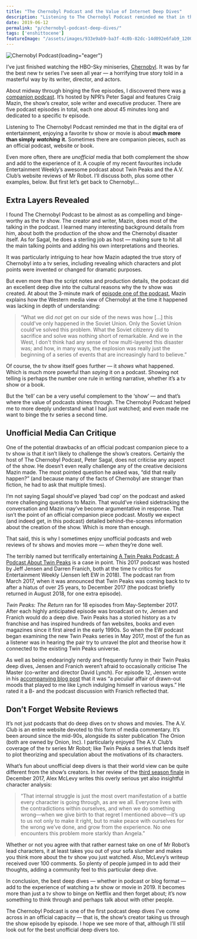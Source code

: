 ```yaml
---
title: "The Chernobyl Podcast and the Value of Internet Deep Dives"
description: "Listening to The Chernobyl Podcast reminded me that in the digital era of entertainment, enjoying a favorite tv show or movie is about much more than simply watching it."
date: 2019-06-12
permalink: "p/chernobyl-podcast-deep-dives/"
tags: ['enshittocene']
featureImage: "/assets/images/933e9ab9-ba3f-4c0b-82dc-14d092e6fab9_1200x675.jpg"
---
```


![Chernobyl Podcast](/assets/images/933e9ab9-ba3f-4c0b-82dc-14d092e6fab9_1200x675.jpg){loading="eager"}

I’ve just finished watching the HBO-Sky miniseries, [Chernobyl](https://www.hbo.com/chernobyl). It was by far the best new tv series I’ve seen all year — a horrifying true story told in a masterful way by its writer, director, and actors. 

About midway through binging the five episodes, I discovered there was [a companion podcast](https://podcasts.apple.com/us/podcast/the-chernobyl-podcast/id1459712981). It’s hosted by NPR’s Peter Sagal and features Craig Mazin, the show’s creator, sole writer and executive producer. There are five podcast episodes in total, each one about 45 minutes long and dedicated to a specific tv episode. 

Listening to The Chernobyl Podcast reminded me that in the digital era of entertainment, enjoying a favorite tv show or movie is about **much more than simply** _**watching**_ **it.** Sometimes there are companion pieces, such as an official podcast, website or book. 

Even more often, there are _unofficial_ media that both complement the show and add to the experience of it. A couple of my recent favourites include Entertainment Weekly’s awesome podcast about Twin Peaks and the A.V. Club’s website reviews of Mr Robot. I’ll discuss both, plus some other examples, below. But first let’s get back to Chernobyl…

## Extra Layers Revealed

I found The Chernobyl Podcast to be almost as as compelling and binge-worthy as the tv show. The creator and writer, Mazin, does most of the talking in the podcast. I learned many interesting background details from him, about both the production of the show and the Chernobyl disaster itself. As for Sagal, he does a sterling job as host — making sure to hit all the main talking points and adding his own interpretations and theories. 

It was particularly intriguing to hear how Mazin adapted the true story of Chernobyl into a tv series, including revealing which characters and plot points were invented or changed for dramatic purposes. 

But even more than the script notes and production details, the podcast did an excellent deep dive into the cultural reasons why the tv show was created. At about the 3-minute mark of [episode one of the podcast](https://www.youtube.com/watch?v=rUeHPCYtWYQ), Mazin explains how the Western media view of Chernobyl at the time it happened was lacking in depth of understanding:

> “What we did _not_ get on our side of the news was how \[…\] this could've only happened in the Soviet Union. Only the Soviet Union could've solved this problem. What the Soviet citizenry did to sacrifice and solve was nothing short of remarkable. And we in the West, I don't think had any sense of how multi-layered this disaster was; and how, in many ways, the explosion was really just the beginning of a series of events that are increasingly hard to believe.”

Of course, the tv show itself goes further — it _shows_ what happened. Which is much more powerful than _saying_ it on a podcast. Showing not telling is perhaps the number one rule in writing narrative, whether it’s a tv show or a book. 

But the ‘tell’ can be a very useful complement to the ‘show’ — and that’s where the value of podcasts shines through. The Chernobyl Podcast helped me to more deeply understand what I had just watched; and even made me want to binge the tv series a second time.

## Unofficial Media Can Critique

One of the potential drawbacks of an official podcast companion piece to a tv show is that it isn’t likely to challenge the show’s creators. Certainly the host of The Chernobyl Podcast, Peter Sagal, does not criticise any aspect of the show. He doesn’t even really challenge any of the creative decisions Mazin made. The most pointed question he asked was, “did that really happen?” (and because many of the facts of Chernobyl are stranger than fiction, he had to ask that multiple times). 

I’m not saying Sagal should’ve played ‘bad cop’ on the podcast and asked more challenging questions to Mazin. That would’ve risked sidetracking the conversation and Mazin may’ve become argumentative in response. That isn’t the point of an official companion piece podcast. Mostly we expect (and indeed get, in this podcast) detailed behind-the-scenes information about the creation of the show. Which is more than enough. 

That said, this is why I sometimes enjoy unofficial podcasts and web reviews of tv shows and movies more — _when_ they’re done well. 

The terribly named but terrifically entertaining [A Twin Peaks Podcast: A Podcast About Twin Peaks](https://podcasts.apple.com/us/podcast/a-twin-peaks-podcast-a-podcast-about-twin-peaks/id1219263074) is a case in point. This 2017 podcast was hosted by Jeff Jensen and Darren Franich, both at the time tv critics for Entertainment Weekly (Jensen left EW in 2018). The podcast ran from March 2017, when it was announced that Twin Peaks was coming back to tv after a hiatus of over 25 years, to December 2017 (the podcast briefly returned in August 2018, for one extra episode). 

_Twin Peaks: The Return_ ran for 18 episodes from May-September 2017. After each highly anticipated episode was broadcast on tv, Jensen and Franich would do a deep dive. Twin Peaks has a storied history as a tv franchise and has inspired hundreds of fan websites, books and even magazines since it first aired in the early 1990s. So when the EW podcast began examining the new Twin Peaks series in May 2017, most of the fun as a listener was in hearing the pair try to unravel the plot and theorise how it connected to the existing Twin Peaks universe. 

As well as being endearingly nerdy and frequently funny in their Twin Peaks deep dives, Jensen and Franich weren’t afraid to occasionally criticise The Master (co-writer and director David Lynch). For episode 12, Jensen wrote in his [accompanying blog post](https://ew.com/recap/twin-peaks-season-3-episode-12/) that it was “a peculiar affair of drawn-out moods that played to me like Lynch indulging himself in various ways.” He rated it a B- and the podcast discussion with Franich reflected that.

## Don’t Forget Website Reviews

It’s not just podcasts that do deep dives on tv shows and movies. The A.V. Club is an entire website devoted to this form of media commentary. It’s been around since the mid-90s, alongside its sister publication The Onion (both are owned by Onion, Inc). I particularly enjoyed The A.V. Club’s coverage of the tv series Mr Robot; like Twin Peaks a series that lends itself to plot theorizing and speculation about the motivations of its characters. 

What’s fun about unofficial deep divers is that their world view can be quite different from the show’s creators. In her review of the [third season finale](https://www.avclub.com/in-its-third-season-finale-mr-robot-rejects-the-revol-1821236741) in December 2017, Alex McLevy writes this overly serious yet also insightful character analysis:

> “That internal struggle is just the most overt manifestation of a battle every character is going through, as are we all. Everyone lives with the contradictions within ourselves, and when we do something wrong—when we give birth to that regret I mentioned above—it’s up to us not only to make it right, but to make peace with ourselves for the wrong we’ve done, and grow from the experience. No one encounters this problem more starkly than Angela.”

Whether or not you agree with that rather earnest take on one of Mr Robot’s lead characters, it at least takes you out of your sofa slumber and makes you think more about the tv show you just watched. Also, McLevy’s writeup received over 100 comments. So plenty of people jumped in to add their thoughts, adding a community feel to this particular deep dive. 

In conclusion, the best deep dives — whether in podcast or blog format — add to the experience of watching a tv show or movie in 2019. It becomes more than just a tv show to binge on Netflix and then forget about; it’s now something to think through and perhaps talk about with other people. 

The Chernobyl Podcast is one of the first podcast deep dives I’ve come across in an official capacity — that is, the show’s creator taking us through the show episode by episode. I hope we see more of that, although I’ll still look out for the best unofficial deep divers too.